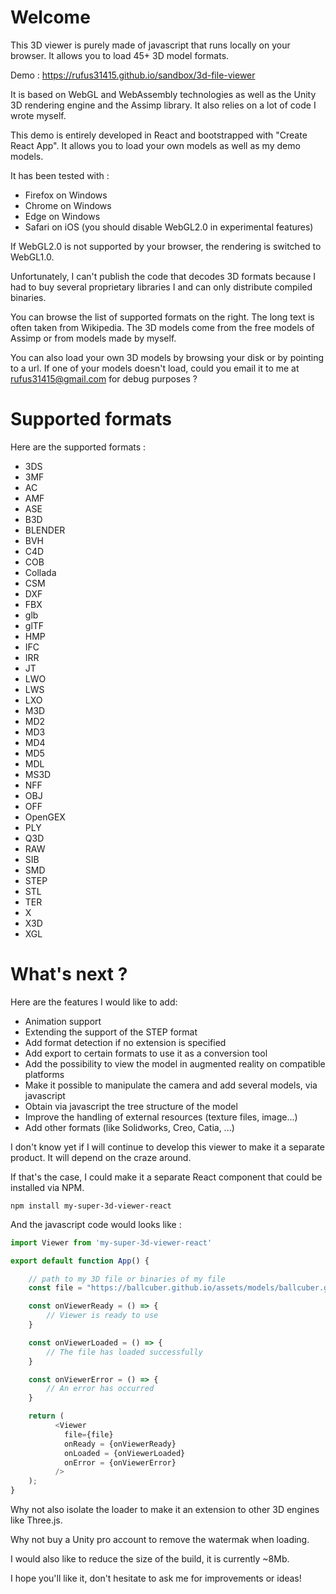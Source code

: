 # Welcome

This 3D viewer is purely made of javascript that runs locally on your browser. It allows you to load 45+ 3D model formats.

Demo : https://rufus31415.github.io/sandbox/3d-file-viewer

It is based on WebGL and WebAssembly technologies as well as the Unity 3D rendering engine and the Assimp library. It also relies on a lot of code I wrote myself.

This demo is entirely developed in React and bootstrapped with "Create React App". It allows you to load your own models as well as my demo models.

It has been tested with :
- Firefox on Windows
- Chrome on Windows
- Edge on Windows
- Safari on iOS (you should disable WebGL2.0 in experimental features)

If WebGL2.0 is not supported by your browser, the rendering is switched to WebGL1.0.

Unfortunately, I can't publish the code that decodes 3D formats because I had to buy several proprietary libraries I and can only distribute compiled binaries.

You can browse the list of supported formats on the right. The long text is often taken from Wikipedia. The 3D models come from the free models of Assimp or from models made by myself.

You can also load your own 3D models by browsing your disk or by pointing to a url. If one of your models doesn't load, could you email it to me at [rufus31415@gmail.com](mailto:rufus31415@gmail.com) for debug purposes ?

# Supported formats
Here are the supported formats :
- 3DS
- 3MF
- AC
- AMF
- ASE
- B3D
- BLENDER
- BVH
- C4D
- COB
- Collada
- CSM
- DXF
- FBX
- glb
- glTF
- HMP
- IFC
- IRR
- JT
- LWO
- LWS
- LXO
- M3D
- MD2
- MD3
- MD4
- MD5
- MDL
- MS3D
- NFF
- OBJ
- OFF
- OpenGEX
- PLY
- Q3D
- RAW
- SIB
- SMD
- STEP
- STL
- TER
- X
- X3D
- XGL

# What's next ?

Here are the features I would like to add:
- Animation support
- Extending the support of the STEP format
- Add format detection if no extension is specified
- Add export to certain formats to use it as a conversion tool
- Add the possibility to view the model in augmented reality on compatible platforms
- Make it possible to manipulate the camera and add several models, via javascript
- Obtain via javascript the tree structure of the model
- Improve the handling of external resources (texture files, image...)
- Add other formats (like Solidworks, Creo, Catia, ...)

I don't know yet if I will continue to develop this viewer to make it a separate product. It will depend on the craze around.

If that's the case, I could make it a separate React component that could be installed via NPM.

``` shell
npm install my-super-3d-viewer-react 
```

And the javascript code would looks like :

``` js
import Viewer from 'my-super-3d-viewer-react'

export default function App() {

    // path to my 3D file or binaries of my file
    const file = "https://ballcuber.github.io/assets/models/ballcuber.glb"

    const onViewerReady = () => {
        // Viewer is ready to use
    }

    const onViewerLoaded = () => {
        // The file has loaded successfully
    }

    const onViewerError = () => {
        // An error has occurred
    }

    return (
          <Viewer
            file={file}
            onReady = {onViewerReady}
            onLoaded = {onViewerLoaded}
            onError = {onViewerError}
          />
    );
}
```

Why not also isolate the loader to make it an extension to other 3D engines like Three.js.

Why not buy a Unity pro account to remove the watermak when loading.

I would also like to reduce the size of the build, it is currently ~8Mb.

I hope you'll like it, don't hesitate to ask me for improvements or ideas!